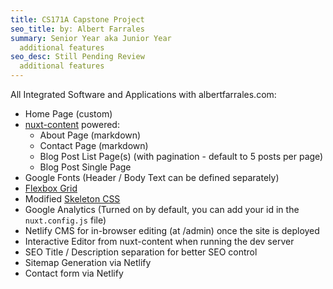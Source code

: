 ```yaml
---
title: CS171A Capstone Project
seo_title: by: Albert Farrales
summary: Senior Year aka Junior Year
  additional features
seo_desc: Still Pending Review
  additional features
---
```


All Integrated Software and Applications with albertfarrales.com:

- Home Page (custom)
- [nuxt-content](https://content.nuxtjs.org/) powered:
    - About Page (markdown)
    - Contact Page (markdown)
    - Blog Post List Page(s) (with pagination - default to 5 posts per page)
    - Blog Post Single Page
- Google Fonts (Header / Body Text can be defined separately)
- [Flexbox Grid](http://flexboxgrid.com/)
- Modified [Skeleton CSS](http://getskeleton.com/)
- Google Analytics (Turned on by default, you can add your id in the `nuxt.config.js` file)
- Netlify CMS for in-browser editing (at /admin) once the site is deployed
- Interactive Editor from nuxt-content when running the dev server
- SEO Title / Description separation for better SEO control
- Sitemap Generation via Netlify
- Contact form via Netlify
